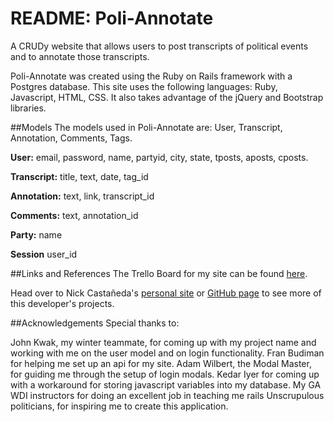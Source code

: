 # README: Poli-Annotate

A CRUDy website that allows users to post transcripts of political events and to annotate those transcripts.

Poli-Annotate was created using the Ruby on Rails framework with a Postgres database.  This site uses the following languages: Ruby, Javascript, HTML, CSS.  It also takes advantage of the jQuery and Bootstrap libraries.

##Models
The models used in Poli-Annotate are: User, Transcript, Annotation, Comments, Tags.

**User:** email, password, name, partyid, city, state, tposts, aposts, cposts.

**Transcript:** title, text, date, tag_id

**Annotation:** text, link, transcript_id

**Comments:** text, annotation_id

**Party:** name

**Session** user_id

##Links and References
The Trello Board for my site can be found [here](https://trello.com/b/3ZZIIIZf/poli-annotate).

Head over to Nick Castañeda's [personal site](http://www.nick-castaneda.com) or [GitHub page](https://github.com/nick-castaneda) to see more of this developer's projects.

##Acknowledgements
Special thanks to:

John Kwak, my winter teammate, for coming up with my project name and working with me on the user model and on login functionality.
Fran Budiman for helping me set up an api for my site.
Adam Wilbert, the Modal Master, for guiding me through the setup of login modals.
Kedar Iyer for coming up with a workaround for storing javascript variables into my database.
My GA WDI instructors for doing an excellent job in teaching me rails
Unscrupulous politicians, for inspiring me to create this application.




